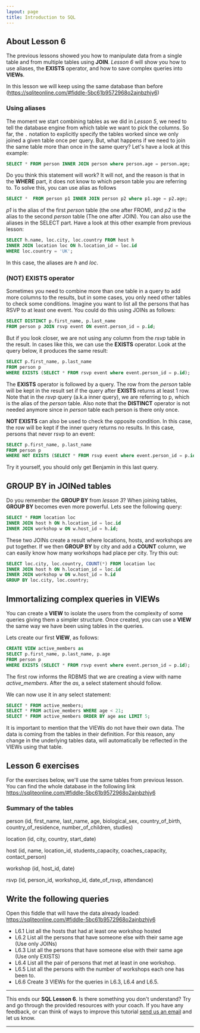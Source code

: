 ```yaml
---
layout: page
title: Introduction to SQL
---
```


## About Lesson 6

The previous lessons showed you how to manipulate data from a single table and from multiple tables using **JOIN**. _Lesson 6_ will show you how to use aliases, the **EXISTS** operator, and how to save complex queries into **VIEWs**.

In this lesson we will keep using the same database than before (https://sqliteonline.com/#fiddle-5bc61b9572968o2ajnbzhjy6)

### Using aliases

The moment we start combining tables as we did in _Lesson 5_, we need to tell the database engine from which table we want to pick the columns. So far, the `.` notation to explicitly specify the tables worked since we only joined a given table once per query. But, what happens if we need to join the same table more than once in the same query? Let's have a look at this example:

```SQL
SELECT * FROM person INNER JOIN person where person.age = person.age;
```

Do you think this statement will work? It will not, and the reason is that in the **WHERE** part, it does not know to which person table you are referring to. To solve this, you can use alias as follows

```SQL
SELECT *  FROM person p1 INNER JOIN person p2 where p1.age = p2.age;
```

_p1_ is the alias of the first _person_ table (the one after FROM), and _p2_ is the alias to the second _person_ table (The one after JOIN). You can also use the aliases in the SELECT part. Have a look at this other example from previous lesson:


```SQL
SELECT h.name, loc.city, loc.country FROM host h
INNER JOIN location loc ON h.location_id = loc.id
WHERE loc.country = 'UK';
```
In this case, the aliases are _h_ and _loc_.

### (NOT) EXISTS operator

Sometimes you need to combine more than one table in a query to add more columns to the results, but in some cases, you only need other tables to check some conditions. Imagine you want to list all the persons that has RSVP to at least one event. You could do this using JOINs as follows:

```SQL
SELECT DISTINCT p.first_name, p.last_name
FROM person p JOIN rsvp event ON event.person_id = p.id;
```

But if you look closer, we are not using any column from the _rsvp_ table in the result. In cases like this, we can use the **EXISTS** operator. Look at the query below, it produces the same result:

```SQL
SELECT p.first_name, p.last_name
FROM person p
WHERE EXISTS (SELECT * FROM rsvp event where event.person_id = p.id);
```

The **EXISTS** operator is followed by a query. The row from the _person_ table will be kept in the result set if the query after **EXISTS** returns at least 1 row.
Note that in the _rsvp_ query (a.k.a inner query), we are referring to p, which is the alias of the _person_ table. Also note that the **DISTINCT** operator is not needed anymore since in _person_ table each person is there only once.

**NOT EXISTS** can also be used to check the opposite condition. In this case, the row will be kept if the inner query returns no results. In this case, persons that never rsvp to an event:

```SQL
SELECT p.first_name, p.last_name
FROM person p
WHERE NOT EXISTS (SELECT * FROM rsvp event where event.person_id = p.id);
```
Try it yourself, you should only get Benjamin in this last query.

## GROUP BY in JOINed tables

Do you remember the **GROUP BY** from _lesson 3_? When joining tables, **GROUP BY** becomes even more powerful. Lets see the following query:

```SQL
SELECT * FROM location loc
INNER JOIN host h ON h.location_id = loc.id
INNER JOIN workshop w ON w.host_id = h.id;
```
These two JOINs create a result where locations, hosts, and workshops are put together. If we then **GROUP BY** by city and add a **COUNT** column, we can easily know how many workshops had place per city. Try this out:

```SQL
SELECT loc.city, loc.country, COUNT(*) FROM location loc
INNER JOIN host h ON h.location_id = loc.id
INNER JOIN workshop w ON w.host_id = h.id
GROUP BY loc.city, loc.country;
```

## Immortalizing complex queries in VIEWs

You can create a **VIEW** to isolate the users from the complexity of some queries giving them a simpler structure. Once created, you can use a **VIEW** the same way we have been using tables in the queries.

Lets create our first **VIEW**, as follows:

```SQL
CREATE VIEW active_members as
SELECT p.first_name, p.last_name, p.age
FROM person p
WHERE EXISTS (SELECT * FROM rsvp event where event.person_id = p.id);
```

The first row informs the RDBMS that we are creating a view with name _active_members_. After the _as_, a select statement should follow.

We can now use it in any select statement:

```SQL
SELECT * FROM active_members;
SELECT * FROM active_members WHERE age < 21;
SELECT * FROM active_members ORDER BY age asc LIMIT 5;
```

It is important to mention that the VIEWs do not have their own data. The data is coming from the tables in their definition. For this reason, any change in the underlying tables data, will automatically be reflected in the VIEWs using that table.

## Lesson 6 exercises

For the exercises below, we'll use the same tables from previous lesson. You can find the whole database in the following link https://sqliteonline.com/#fiddle-5bc61b9572968o2ajnbzhjy6

### Summary of the tables

person (id, first_name, last_name, age, biological_sex, country_of_birth, country_of_residence, number_of_children, studies)

location (id, city, country, start_date)

host (id, name, location_id, students_capacity, coaches_capacity, contact_person)

workshop (id, host_id, date)

rsvp (id, person_id, workshop_id, date_of_rsvp, attendance)

## Write the following queries

Open this fiddle that will have the data already loaded: https://sqliteonline.com/#fiddle-5bc61b9572968o2ajnbzhjy6
* L6.1 List all the hosts that had at least one workshop hosted
* L6.2 List all the persons that have someone else with their same age (Use only JOINs)
* L6.3 List all the persons that have someone else with their same age (Use only EXISTS)
* L6.4 List all the pair of persons that met at least in one workshop.
* L6.5 List all the persons with the number of workshops each one has been to.
* L6.6 Create 3 VIEWs for the queries in L6.3, L6.4 and L6.5.

---
This ends our **SQL Lesson 6**. Is there something you don't understand? Try and go through the provided resources with your coach. If you have any feedback, or can think of ways to improve this tutorial [send us an email](mailto:feedback@codebar.io) and let us know.

---
